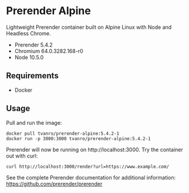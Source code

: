 # Prerender Alpine

Lightweight Prerender container built on Alpine Linux with Node and Headless Chrome.

- Prerender 5.4.2
- Chromium 64.0.3282.168-r0
- Node 10.5.0

## Requirements

- Docker

## Usage

Pull and run the image:

```
docker pull tvanro/prerender-alpine:5.4.2-1
docker run -p 3000:3000 tvanro/prerender-alpine:5.4.2-1
```
Prerender will now be running on http://localhost:3000. Try the container out with curl:

```
curl http://localhost:3000/render?url=https://www.example.com/
```

See the complete Prerender documentation for additional information: https://github.com/prerender/prerender